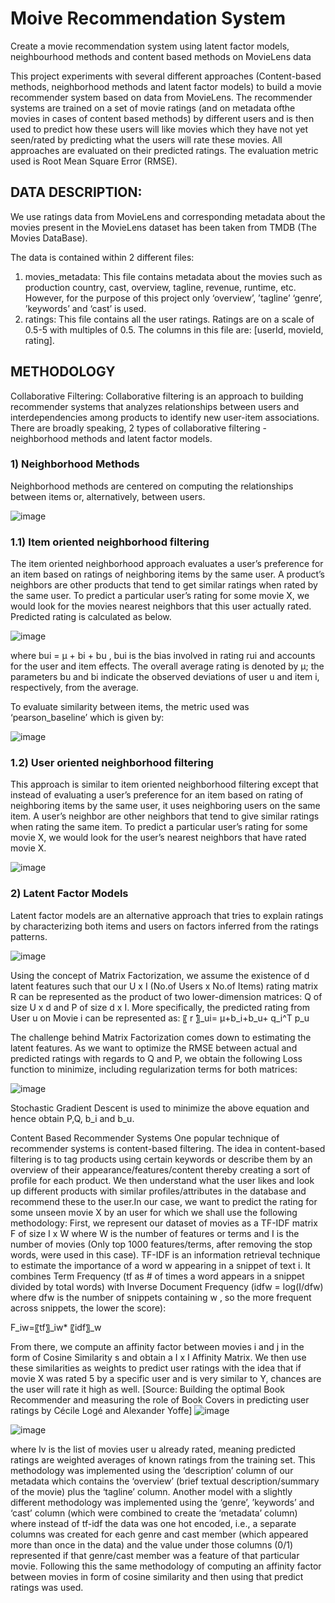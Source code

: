 # Moive Recommendation System
Create a movie recommendation system using latent factor models, neighbourhood methods and content based methods on MovieLens data

This project experiments with several different approaches (Content-based methods, neighborhood methods and latent factor models) to build a movie recommender system based on data from MovieLens. The recommender systems are trained on a set of movie ratings (and on metadata ofthe movies in cases of content based methods) by different users and is then used to predict how these users will like movies which they have not yet seen/rated by predicting what the users will rate these movies. All approaches are evaluated on their predicted ratings. The evaluation metric used is Root Mean Square Error (RMSE).

## DATA DESCRIPTION:

We use ratings data from MovieLens and corresponding metadata about the movies present in the MovieLens dataset has been taken from TMDB (The Movies DataBase).

The data is contained within 2 different files:
1) movies_metadata: This file contains metadata about the movies such as production country, cast, overview, tagline, revenue, runtime, etc. However, for the purpose of this project only ‘overview’, ’tagline’ ‘genre’, ’keywords’ and ‘cast’ is used.
2) ratings: This file contains all the user ratings. Ratings are on a scale of 0.5-5 with multiples of 0.5. The columns in this file are: [userId, movieId, rating].

## METHODOLOGY

Collaborative Filtering:
Collaborative filtering is an approach to building recommender systems that analyzes relationships between users and interdependencies among products to identify new user-item associations. There are broadly speaking, 2 types of collaborative filtering - neighborhood methods and latent factor models.

### 1) Neighborhood Methods
Neighborhood methods are centered on computing the relationships between items or, alternatively, between users.

![image](https://user-images.githubusercontent.com/59964344/138456863-904221cc-e12a-4083-a1fb-abc73a7071a6.png)


### 1.1) Item oriented neighborhood filtering
The item oriented neighborhood approach evaluates a user’s preference for an item based on ratings of neighboring items by the same user. A product’s neighbors are other products that tend to get similar ratings when rated by the same user. To predict a particular user’s rating for some movie X, we would look for the movies nearest neighbors that this user actually rated. Predicted rating is calculated as below.

![image](https://user-images.githubusercontent.com/59964344/138456923-cd9ebf64-a488-459c-8a4e-73cc467f2d11.png)

where bui = μ + bi + bu , bui is the bias involved in rating rui and accounts for the user and item effects. The overall average rating is denoted by μ; the parameters bu and bi indicate the observed deviations of user u and item i, respectively, from the average.

To evaluate similarity between items, the metric used was ‘pearson_baseline’ which is given by:

![image](https://user-images.githubusercontent.com/59964344/138457616-6f7d263f-83f0-4337-8b16-e0636cb7a0f1.png)

### 1.2)	User oriented neighborhood filtering 
This approach is similar to item oriented neighborhood filtering except that instead of evaluating a user’s preference for an item based on rating of neighboring items by the same user, it uses neighboring users on the same item. A user’s neighbor are other neighbors that tend to give similar ratings when rating the same item. To predict a particular user’s rating for some movie X, we would look for the user’s nearest neighbors that have rated movie X. 

![image](https://user-images.githubusercontent.com/59964344/138457647-ea7bce31-258c-44d1-a1a2-7b3a568bbc62.png)


### 2) Latent Factor Models 
Latent factor models are an alternative approach that tries to explain ratings by characterizing both items and users on factors inferred from the ratings patterns.

![image](https://user-images.githubusercontent.com/59964344/138457662-183b8956-74c6-47bd-8010-cd27b34a967a.png)

Using the concept of Matrix Factorization, we assume the existence of d latent features such that our U x I (No.of Users x No.of Items) rating matrix R can be represented as the product of two lower-dimension matrices: Q of size U x d and P of size d x I. More specifically, the predicted rating from User u on Movie i can be represented as:
〖 r ̂〗_ui= μ+b_i+b_u+ q_i^T p_u

The challenge behind Matrix Factorization comes down to estimating the latent features. As we want to optimize the RMSE between actual and predicted ratings with regards to Q and P, we obtain the following Loss function to minimize, including regularization terms for both matrices:

![image](https://user-images.githubusercontent.com/59964344/138457714-7f2eba31-45d6-46b9-a2c0-6a0dfe584a9b.png)

Stochastic Gradient Descent is used to minimize the above equation and hence obtain P,Q, b_i  and b_u.

Content Based Recommender Systems
One popular technique of recommender systems is content-based filtering. The idea in content-based filtering is to tag products using certain keywords or describe them by an overview of their appearance/features/content thereby creating a sort of profile for each product. We then understand what the user likes and look up different products with similar profiles/attributes in the database and recommend these to the user.In our case, we want to predict the rating for some unseen movie X by an user for which we shall use the following methodology:
First, we represent our dataset of movies as a TF-IDF matrix F of size I x W where W is the number of features or terms and I is the number of movies (Only top 1000 features/terms, after removing the stop words, were used in this case). 
TF-IDF is an information retrieval technique to estimate the importance of a word w appearing in a snippet of text i. It combines Term Frequency (tf as # of times a word appears in a snippet divided by total words) with Inverse Document Frequency (idfw = log(I/dfw) where dfw is the number of snippets containing w , so the more frequent across snippets, the lower the score): 

F_iw=〖tf〗_iw* 〖idf〗_w  

From there, we compute an affinity factor between movies i and j in the form of Cosine Similarity s and obtain a I x I Affinity Matrix. We then use these similarities as weights to predict user ratings with the idea that if movie X was rated 5 by a specific user and is very similar to Y, chances are the user will rate it high as well. [Source: Building the optimal Book Recommender and measuring the role of Book Covers in predicting user ratings by Cécile Logé and Alexander Yoffe]
![image](https://user-images.githubusercontent.com/59964344/138457813-3b44679f-f1ee-4eb7-99d8-5b4a6e959cee.png)

![image](https://user-images.githubusercontent.com/59964344/138458425-f5b13c74-21c5-4da6-911d-f11a6ff1965c.png)

where Iv is the list of movies user u already rated, meaning predicted ratings are weighted averages of known ratings from the training set.
This methodology was implemented using the ‘description’ column of our metadata which contains the ‘overview’ (brief textual description/summary of the movie) plus the ‘tagline’ column. Another model with a slightly different methodology was implemented using the ‘genre’, ’keywords’ and ‘cast’ column (which were combined to create the ‘metadata’ column) where instead of tf-idf the data was one hot encoded, i.e., a separate columns was created for each genre and cast member (which appeared more than once in the data) and the value under those columns (0/1) represented if that genre/cast member was a feature of that particular movie. Following this the same methodology of computing an affinity factor between movies in form of cosine similarity and then using that predict ratings was used.
